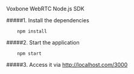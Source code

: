 Voxbone WebRTC Node.js SDK

#####1. Install the dependencies

```
    npm install
```

#####2. Start the application

```
    npm start
```    

#####3. Access it via http://localhost.com/3000
